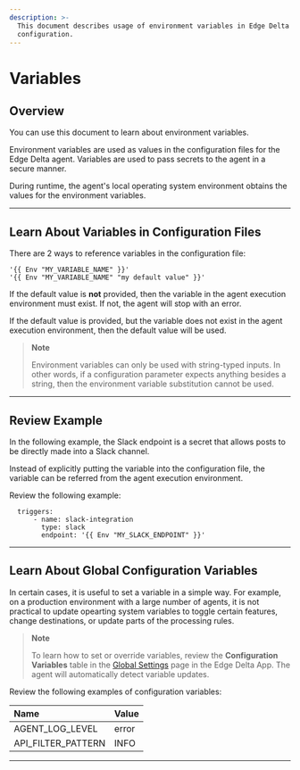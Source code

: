 ```yaml
---
description: >-
  This document describes usage of environment variables in Edge Delta
  configuration.
---
```


# Variables

## Overview

You can use this document to learn about environment variables.

Environment variables are used as values in the configuration files for the Edge Delta agent. Variables are used to pass secrets to the agent in a secure manner.

During runtime, the agent's local operating system environment obtains the values for the environment variables.

***

## Learn About Variables in Configuration Files

There are 2 ways to reference variables in the configuration file:

```
'{{ Env "MY_VARIABLE_NAME" }}'
'{{ Env "MY_VARIABLE_NAME" "my default value" }}'
```

If the default value is **not** provided, then the variable in the agent execution environment must exist. If not, the agent will stop with an error.  

If the default value is provided, but the variable does not exist in the agent execution environment, then the default value will be used.

> **Note**
> 
> Environment variables can only be used with string-typed inputs. In other words, if a configuration parameter expects anything besides a string, then the environment variable substitution cannot be used.

***

## Review Example

In the following example, the Slack endpoint is a secret that allows posts to be directly made into a Slack channel.

Instead of explicitly putting the variable into the configuration file, the variable can be referred from the agent execution environment. 

Review the following example: 

```text
  triggers:
      - name: slack-integration
        type: slack
        endpoint: '{{ Env "MY_SLACK_ENDPOINT" }}'
```

***

## Learn About Global Configuration Variables

In certain cases, it is useful to set a variable in a simple way. For example, on a production environment with a large number of agents, it is not practical to update opearting system variables to toggle certain features, change destinations, or update parts of the processing rules.

> **Note**
> 
> To learn how to set or override variables, review the **Configuration Variables** table in the [Global Settings](https://app.edgedelta.com/global-settings) page in the Edge Delta App. The agent will automatically detect variable updates.

Review the following examples of configuration variables:

| Name | Value |
| :--- | :--- |
| AGENT\_LOG\_LEVEL | error |
| API\_FILTER\_PATTERN | INFO |

***

